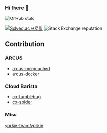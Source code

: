 ### Hi there 👋

![GitHub stats](https://github-readme-stats.vercel.app/api?username=computerphilosopher&count_private=true&show_icons=true&theme=dracula)

[![Solved.ac
프로필](http://mazassumnida.wtf/api/mini/generate_badge?boj=abc3242)](https://solved.ac/abc3242) ![Stack Exchange reputation](https://img.shields.io/stackexchange/stackoverflow/r/12407457?logo=stac)

## Contribution

### ARCUS

- [arcus-memcached](https://github.com/naver/arcus-memcached/commits?author=computerphilosopher)
- [arcus-docker](https://github.com/jam2in/arcus-docker/commits?author=computerphilosopher)

### Cloud Barista

- [cb-tumblebug](https://github.com/cloud-barista/cb-tumblebug/commits?author=computerphilosopher)
- [cb-spider](https://github.com/cloud-barista/cb-spider/commits?author=computerphilosopher)

### Misc

[yorkie-team/yorkie](https://github.com/yorkie-team/yorkie/commits?author=computerphilosopher)
